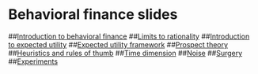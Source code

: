 # Behavioral finance slides #

##[Introduction to behavioral finance](bf_intro.html)
##[Limits to rationality](limits_to_rationality.html)
##[Introduction to expected utility](intro_eu.html)
##[Expected utility framework](eu.html)
##[Prospect theory](prospect.html)
##[Heuristics and rules of thumb](heuristics.html)
##[Time dimension](time_utility.html)
##[Noise](noise.html)
##[Surgery](surgery.html)
##[Experiments](experiment.html)


